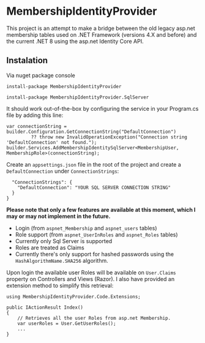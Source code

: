# MembershipIdentityProvider

This project is an attempt to make a bridge between the old legacy asp.net membership tables used on .NET Framework (versions 4.X and before) and the current .NET 8 using the asp.net Identity Core API.

## Instalation ##

Via nuget package console

`install-package MembershipIdentityProvider`

`install-package MembershipIdentityProvider.SqlServer`

It should work out-of-the-box by configuring the service in your Program.cs file by adding this line:

```
var connectionString = builder.Configuration.GetConnectionString("DefaultConnection")
         ?? throw new InvalidOperationException("Connection string 'DefaultConnection' not found.");
builder.Services.AddMembershipIdentitySqlServer<MembershipUser, MembershipRole>(connectionString);
```

Create an `appsettings.json` file in the root of the project and create a `DefaultConnection` under `ConnectionStrings`:

```{
  "ConnectionStrings": {
	"DefaultConnection": "YOUR SQL SERVER CONNECTION STRING"
  }
}
```

**Please note that only a few features are available at this moment, which I may or may not implement in the future.**
* Login (from `aspnet_Membership` and `aspnet_users` tables)
* Role support (from `aspnet_UserInRoles` and `aspnet_Roles` tables)
* Currently only Sql Server is supported
* Roles are treated as Claims
* Currently there's only support for hashed passwords using the `HashAlgorithmName.SHA256` algorithm.

Upon login the available user Roles will be available on `User.Claims` property on Controllers and Views (Razor).
I also have provided an extension method to simplify this retrieval:

`using MembershipIdentityProvider.Code.Extensions;`
```
public IActionResult Index()
{
    // Retrieves all the user Roles from asp.net Membership.
    var userRoles = User.GetUserRoles();
    ...
}
```
